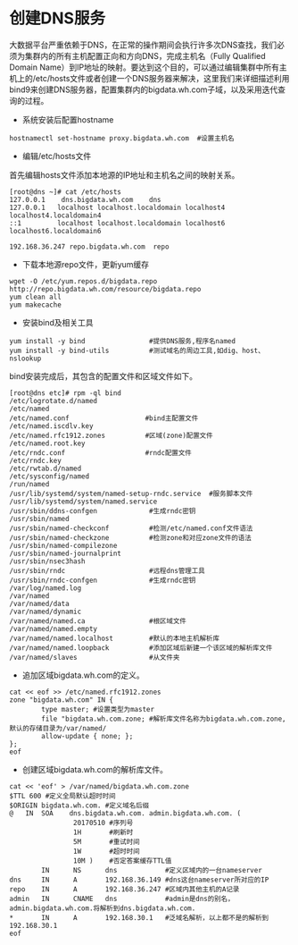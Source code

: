 # 创建DNS服务

大数据平台严重依赖于DNS，在正常的操作期间会执行许多次DNS查找，我们必须为集群内的所有主机配置正向和方向DNS，完成主机名（Fully Qualified Domain Name）到IP地址的映射。要达到这个目的，可以通过编辑集群中所有主机上的/etc/hosts文件或者创建一个DNS服务器来解决，这里我们来详细描述利用bind9来创建DNS服务器，配置集群内的bigdata.wh.com子域，以及采用迭代查询的过程。

* 系统安装后配置hostname

```
hostnamectl set-hostname proxy.bigdata.wh.com  #设置主机名
```

* 编辑/etc/hosts文件

首先编辑hosts文件添加本地源的IP地址和主机名之间的映射关系。

```
[root@dns ~]# cat /etc/hosts
127.0.0.1    dns.bigdata.wh.com    dns
127.0.0.1   localhost localhost.localdomain localhost4 localhost4.localdomain4
::1         localhost localhost.localdomain localhost6 localhost6.localdomain6

192.168.36.247 repo.bigdata.wh.com  repo
```

* 下载本地源repo文件，更新yum缓存

```
wget -O /etc/yum.repos.d/bigdata.repo http://repo.bigdata.wh.com/resource/bigdata.repo
yum clean all
yum makecache
```

* 安装bind及相关工具

```
yum install -y bind                #提供DNS服务,程序名named
yum install -y bind-utils          #测试域名的周边工具,如dig、host、nslookup
```

bind安装完成后，其包含的配置文件和区域文件如下。

```
[root@dns etc]# rpm -ql bind
/etc/logrotate.d/named
/etc/named
/etc/named.conf                   #bind主配置文件
/etc/named.iscdlv.key
/etc/named.rfc1912.zones          #区域(zone)配置文件
/etc/named.root.key
/etc/rndc.conf                    #rndc配置文件
/etc/rndc.key
/etc/rwtab.d/named
/etc/sysconfig/named
/run/named
/usr/lib/systemd/system/named-setup-rndc.service  #服务脚本文件
/usr/lib/systemd/system/named.service
/usr/sbin/ddns-confgen             #生成rndc密钥
/usr/sbin/named
/usr/sbin/named-checkconf          #检测/etc/named.conf文件语法
/usr/sbin/named-checkzone          #检测zone和对应zone文件的语法
/usr/sbin/named-compilezone
/usr/sbin/named-journalprint
/usr/sbin/nsec3hash
/usr/sbin/rndc                     #远程dns管理工具
/usr/sbin/rndc-confgen             #生成rndc密钥
/var/log/named.log
/var/named
/var/named/data
/var/named/dynamic
/var/named/named.ca                #根区域文件
/var/named/named.empty
/var/named/named.localhost         #默认的本地主机解析库
/var/named/named.loopback          #添加区域后新建一个该区域的解析库文件
/var/named/slaves                  #从文件夹
```

* 追加区域bigdata.wh.com的定义。

```
cat << eof >> /etc/named.rfc1912.zones
zone "bigdata.wh.com" IN {
        type master; #设置类型为master
        file "bigdata.wh.com.zone; #解析库文件名称为bigdata.wh.com.zone,默认的存储目录为/var/named/
        allow-update { none; };
};
eof
```

* 创建区域bigdata.wh.com的解析库文件。

```
cat << 'eof' > /var/named/bigdata.wh.com.zone
$TTL 600 #定义全局默认超时时间
$ORIGIN bigdata.wh.com. #定义域名后缀
@   IN  SOA    dns.bigdata.wh.com. admin.bigdata.wh.com. (
                20170510 #序列号
                1H       #刷新时
                5M       #重试时间
                1W       #超时时间
                10M )    #否定答案缓存TTL值
        IN      NS      dns            #定义区域内的一台nameserver
dns     IN      A       192.168.36.149 #dns这台nameserver所对应的IP
repo    IN      A       192.168.36.247 #区域内其他主机的A记录
admin   IN      CNAME   dns            #admin是dns的别名，admin.bigdata.wh.com.将解析到dns.bigdata.wh.com.
*       IN      A       192.168.30.1   #泛域名解析，以上都不是的解析到192.168.30.1
eof
```



